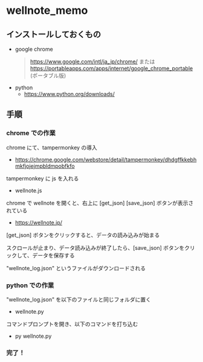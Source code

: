 
# wellnote_memo

## インストールしておくもの
- google chrome
    > https://www.google.com/intl/ja_jp/chrome/
    > または https://portableapps.com/apps/internet/google_chrome_portable (ポータブル版)
- python
    - https://www.python.org/downloads/


## 手順

### chrome での作業
chrome にて、tampermonkey の導入
- https://chrome.google.com/webstore/detail/tampermonkey/dhdgffkkebhmkfjojejmpbldmpobfkfo

tampermonkey に js を入れる
- wellnote.js

chrome で wellnote を開くと、右上に [get_json] [save_json] ボタンが表示されている
- https://wellnote.jp/

[get_json] ボタンをクリックすると、データの読み込みが始まる

スクロールが止まり、データ読み込みが終了したら、[save_json] ボタンをクリックして、データを保存する

"wellnote_log.json" というファイルがダウンロードされる


### python での作業
"wellnote_log.json" を以下のファイルと同じフォルダに置く
- wellnote.py

コマンドプロンプトを開き、以下のコマンドを打ち込む
- py wellnote.py

### 完了！

